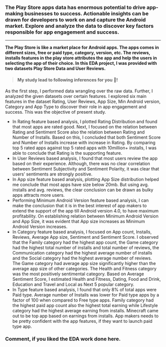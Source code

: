 ### The Play Store apps data has enormous potential to drive app-making businesses to success. Actionable insights can be drawn for developers to work on and capture the Android market. Explore and analyze the data to discover key factors responsible for app engagement and success.
---
<B> The Play Store is like a market place for Android apps. The apps comes in different sizes, free or paid type, category, version, etc. The reviews, installs features in the play store attributes the app and help the users in selecting the app of their choice. In this EDA project, I was provided with two datasets Play Store Data and User Reviews. 
>#### My study lead to following inferences for you 🤠! </B>

As the first step, I performed data wrangling over the raw data. Further, I analyzed the given datasets over certain features. I explored six main features in the dataset Rating, User Reviews, App Size, Min Android version, Category and App Type to discover their role in app engagement and success. This was the objective of present study.
* In Rating feature based analysis, I plotted Rating Distribution and found that most apps are rated good. Next, I focused on the relation between Rating and Sentiment Score also the relation between Rating and Number of Installs. Based on this, I concluded that both Sentiment Score and Number of Installs increase with increase in Rating. By comparing top 5 rated apps against top 5 rated apps with 10million+ installs, I was able to conclude that Rating is the supporting feature.
* In User Reviews based analysis, I found that most users review the app based on their experience. Although, there was no clear correlation between Sentiment Subjectivity and Sentiment Polarity, it was clear that users’ sentiments are strongly positive.
* In App size feature based analysis, plotting App Size distribution helped me conclude that most apps have size below 20mb. But using avg. installs and avg. reviews, the clear conclusion can be drawn as bulky apps attracts more users.
* Performing Minimum Android Version feature based analysis, I can make the conclusion that it is in the best interest of app makers to extend the support of the app till Android version 4.0, to have maximum profitability. On establishing relation between Minimum Android Version and App Size, it was evident that App size increases as Minimum Android Version increases.
* In Category feature based analysis, I focused on App count, Installs, Reviews, Average App size, Sentiment and Sentiment Score. I observed that the Family category had the highest app count, the Game category had the highest total number of installs and total number of reviews, the Communication category had the highest average number of installs and the Social category had the highest average number of reviews. The Game category had average app size significantly higher than the average app size of other categories. The Health and Fitness category was the most positively sentimental category. Based on Average Sentiment Score, I estimated Health and Fitness, Dating, Food and Drink, Education and Travel and Local as Next 5 popular category.
* In Type feature based analysis, I found that only 8% of total apps were Paid type. Average number of Installs was lower for Paid type apps by a factor of 100 when compared to Free type apps. Family category had the highest paid app count also the highest total earning while Lifestyle category had the highest average earning from installs. Minecraft came out to be top app based on earnings from installs. App makers needs to be pretty confident with the app features, if they want to launch paid type app.

### Comment, if you liked the EDA work done here.
